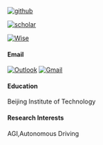 [![github](https://img.shields.io/badge/yenanfei-github-blue?logo=github)](https://github.com/yenanfei)

[![scholar](https://img.shields.io/badge/Google%20Scholar-4285F4?style=for-the-badge&logo=google-scholar&logoColor=white)](https://scholar.google.com/citations?user=Jo7TvUMAAAAJ)

[![Wise](https://img.shields.io/badge/Wise-394e79?style=for-the-badge&logo=wise&logoColor=00B9FF)](https://wise.com/pay/me/nanfeiy2)

#### Email
[![Outlook](https://img.shields.io/badge/Microsoft_Outlook-0078D4?style=for-the-badge&logo=microsoft-outlook&logoColor=white)](nanfei.ye@outlook.com)
[![Gmail](https://img.shields.io/badge/Gmail-D14836?style=for-the-badge&logo=gmail&logoColor=white)](xs020105@gmail.com)
#### Education  
Beijing Institute of Technology
#### Research Interests  
AGI,Autonomous Driving